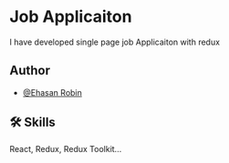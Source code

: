 
# Job Applicaiton

I have developed single page job Applicaiton with redux 
## Author

- [@Ehasan Robin](ehasanrobin.netlify.com)


## 🛠 Skills
React, Redux, Redux Toolkit...

